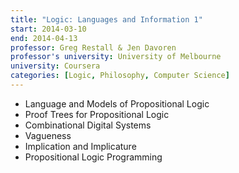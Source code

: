 ```yaml
---
title: "Logic: Languages and Information 1"
start: 2014-03-10
end: 2014-04-13
professor: Greg Restall & Jen Davoren
professor's university: University of Melbourne
university: Coursera
categories: [Logic, Philosophy, Computer Science]
---
```

- Language and Models of Propositional Logic
- Proof Trees for Propositional Logic
- Combinational Digital Systems
- Vagueness
- Implication and Implicature
- Propositional Logic Programming
